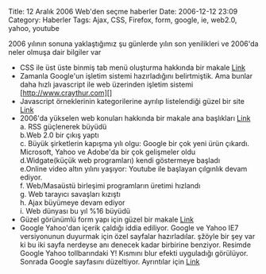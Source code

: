 Title: 12 Aralık 2006 Web&#039;den seçme haberler
Date: 2006-12-12 23:09
Category: Haberler
Tags: Ajax, CSS, Firefox, form, google, ie, web2.0, yahoo, youtube

2006 yılının sonuna yaklaştığımız şu günlerde yılın son yenilikleri ve
2006'da neler olmuşa dair bilgiler var <!--more-->

-   CSS ile üst üste binmiş tab menü oluşturma hakkında bir makale
    [Link][]
-   Zamanla Google'un işletim sistemi hazırladığını belirtmiştik. Ama
    bunlar daha hızlı javascript ile web üzerinden işletim sistemi
    [http://www.craythur.com][]
-   Javascript örneklerinin kategorilerine ayrılıp listelendiği güzel
    bir site [Link][1]
-   2006'da yükselen web konuları hakkında bir makale ana başlıkları
    [Link][2]  
    a. RSS güçlenerek büyüdü  
    b.Web 2.0 bir çıkış yaptı  
    c. Büyük şirketlerin kapışma yılı olgu: Google bir çok yeni ürün
    çıkardı. Microsoft, Yahoo ve Adobe'da bir çok gelişmeler oldu  
    d.Widgate(küçük web programları) kendi göstermeye başladı  
    e.Online video altın yılını yaşıyor: Youtube ile başlayan çılgınlık
    devam ediyor.  
    f. Web/Masaüstü birleşimi programların üretimi hızlandı  
    g. Web tarayıcı savaşları kızıştı  
    h. Ajax büyümeye devam ediyor  
    i. Web dünyası bu yıl %16 büyüdü
-   Güzel görünümlü form yapı için güzel bir makale [Link][3]
-   Google Yahoo'dan içerik çaldığı iddia ediliyor. Google ve Yahoo IE7
    versiyonunun duyurmak için özel sayfalar hazırladılar. şžöyle bir
    şey var ki bu iki sayfa nerdeyse anı denecek kadar birbirine
    benziyor. Resimde Google Yahoo tollbarındaki Y! Kısmını blur efekti
    uyguladığı görülüyor. Sonrada Google sayfasını düzeltiyor.
    Ayrıntılar için [Link][4]

</p>

  [Link]: http://www.shapeshed.com/journal/overlapping_tabbed_navigation_in_css/
  [http://www.craythur.com]: http://www.craythur.com/
  [1]: http://home.cogeco.ca/~ve3ll/jstutor0.htm
  [2]: http://www.readwriteweb.com/archives/2006_web_technology_trends.php
  [3]: http://24ways.org/2006/showing-good-form
  [4]: http://www.techcrunch.com/2006/12/11/google-copies-ie7-promo-material-from-yahoo/
